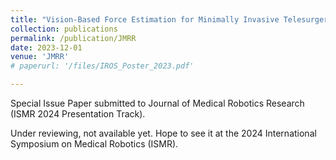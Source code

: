 ```yaml
---
title: "Vision-Based Force Estimation for Minimally Invasive Telesurgery Through Contact Detection and Local Stiffness Models"
collection: publications
permalink: /publication/JMRR
date: 2023-12-01
venue: 'JMRR'
# paperurl: '/files/IROS_Poster_2023.pdf'

---
```


Special Issue Paper submitted to Journal of Medical Robotics Research (ISMR 2024 Presentation Track). 

Under reviewing, not available yet. Hope to see it at the 2024 International Symposium on Medical Robotics (ISMR). 

